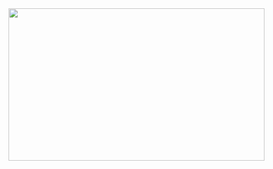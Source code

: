<img src="https://thumbor.forbes.com/thumbor/960x0/https%3A%2F%2Fspecials-images.forbesimg.com%2Fimageserve%2F5f2a32ee3b52675a453e2881%2FFascinating-Examples-Of-How-Blockchain-Is-Used-In-Insurance--Banking-And-Travel%2F960x0.jpg%3Ffit%3Dscale" height="300px" width="100%">

